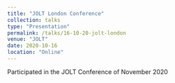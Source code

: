 ```yaml
---
title: "JOLT London Conference"
collection: talks
type: "Presentation"
permalink: /talks/16-10-20-jolt-london
venue: "JOLT"
date: 2020-10-16
location: "Online"
---
```


Participated in the JOLT Conference of November 2020
